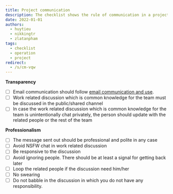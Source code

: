 ```yaml
---
title: Project communication
description: The checklist shows the rule of communication in a project
date: 2022-01-01
authors:
  - huytieu
  - nikkingtr
  - zlatanpham
tags:
  - checklist
  - operation
  - project
redirect:
  - /s/cm-vqw
---
```


**Transparency**

- [ ] Email communication should follow [email communication and use](https://www.notion.so/3703ec7baf5d438fb817175044898c7b?pvs=21).
- [ ] Work related discussion which is common knowledge for the team must be discussed in the public/shared channel
- [ ] In case the work related discussion which is common knowledge for the team is unintentionally chat privately, the person should update with the related people or the rest of the team

**Professionalism**

- [ ] The message sent out should be professional and polite in any case
- [ ] Avoid NSFW chat in work related discussion
- [ ] Be responsive to the discussion
- [ ] Avoid ignoring people. There should be at least a signal for getting back later
- [ ] Loop the related people if the discussion need him/her
- [ ] No swearing
- [ ] Do not babble in the discussion in which you do not have any responsibility.
